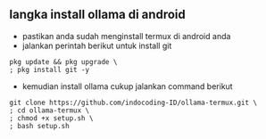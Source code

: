 ## langka install ollama di android
- pastikan anda sudah menginstall termux di android anda
- jalankan perintah berikut untuk install git
``` shell
pkg update && pkg upgrade \
; pkg install git -y
```
- kemudian install ollama cukup jalankan command berikut
``` shell
git clone https://github.com/indocoding-ID/ollama-termux.git \
; cd ollama-termux \
; chmod +x setup.sh \
; bash setup.sh

```

